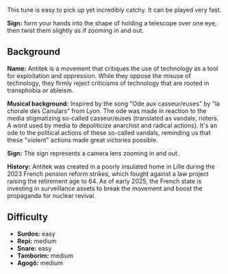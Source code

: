This tune is easy to pick up yet incredibly catchy. It can be played very fast.

**Sign:** form your hands into the shape of holding a telescope over one eye,
then twist them slightly as if zooming in and out.

## Background
**Name:** Antitek is a movement that critiques the use of technology as a tool
for exploitation and oppression. While they oppose the misuse of technology,
they firmly reject criticisms of technology that are rooted in transphobia or
ableism.

**Musical background:** Inspired by the song "Ode aux casseur/euses" by "la
chorale des Canulars" from Lyon. The ode was made in reaction to the media
stigmatizing so-called casseur/euses (translated as vandals, rioters. A word
used by media to depoliticize anarchist and radical actions). It's an ode to the
political actions of these so-called vandals, reminding us that these "violent"
actions made great victories possible.

**Sign:** The sign represents a camera lens zooming in and out.

**History:** Antitek was created in a poorly insulated home in Lille during the
2023 French pension reform strikes, which fought against a law project raising
the retirement age to 64. As of early 2025, the French state is investing in
surveillance assets to break the movement and boost the propaganda for nuclear
revival.

## Difficulty

* **Surdos:** easy
* **Repi:** medium
* **Snare:** easy
* **Tamborim:** medium
* **Agogô:** medium
